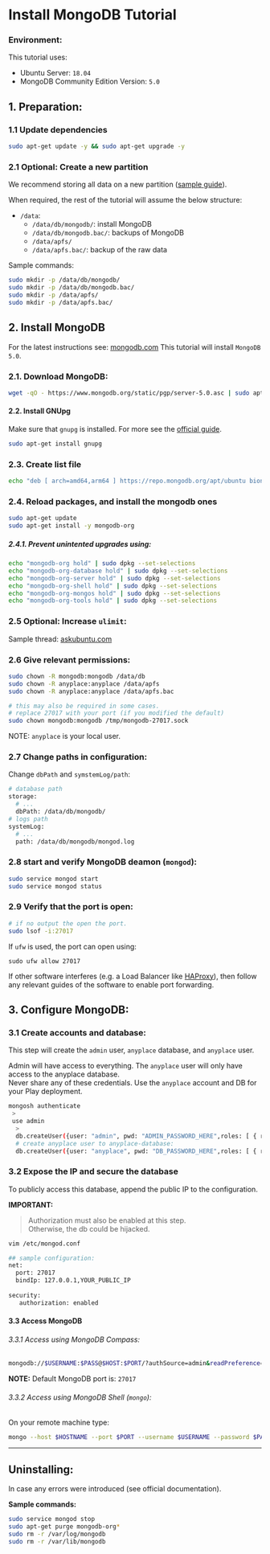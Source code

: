 # Install MongoDB Tutorial

### Environment:
This tutorial uses:
- Ubuntu Server: `18.04`
- MongoDB Community Edition Version: `5.0`

## 1. Preparation:
### 1.1 Update dependencies
```bash
sudo apt-get update -y && sudo apt-get upgrade -y
```
### 2.1 Optional: Create a new partition
We recommend storing all data on a new partition
([sample guide](https://askubuntu.com/a/932362/34777)).

When required, the rest of the tutorial will assume the below structure:
- `/data`:
    + `/data/db/mongodb/`: install MongoDB
    + `/data/db/mongodb.bac/`: backups of MongoDB
    + `/data/apfs/`
    + `/data/apfs.bac/`: backup of the raw data

Sample commands:

```bash
sudo mkdir -p /data/db/mongodb/
sudo mkdir -p /data/db/mongodb.bac/
sudo mkdir -p /data/apfs/
sudo mkdir -p /data/apfs.bac/
```

## 2. Install MongoDB
For the latest instructions see: [mongodb.com](https://docs.mongodb.com/manual/tutorial/install-mongodb-on-ubuntu/)
This tutorial will install `MongoDB 5.0`.

### 2.1. Download MongoDB:
```bash
wget -qO - https://www.mongodb.org/static/pgp/server-5.0.asc | sudo apt-key add -
```

#### 2.2. Install GNUpg
Make sure that `gnupg` is installed. For more see the
[official guide](https://docs.mongodb.com/manual/tutorial/install-mongodb-on-ubuntu/).
```bash
sudo apt-get install gnupg
```

### 2.3. Create list file
```bash
echo "deb [ arch=amd64,arm64 ] https://repo.mongodb.org/apt/ubuntu bionic/mongodb-org/5.0 multiverse" | sudo tee /etc/apt/sources.list.d/mongodb-org-5.0.list
```

### 2.4. Reload packages, and install the mongodb ones
```bash
sudo apt-get update
sudo apt-get install -y mongodb-org
```

##### 2.4.1. Prevent unintented upgrades using:
```bash
echo "mongodb-org hold" | sudo dpkg --set-selections
echo "mongodb-org-database hold" | sudo dpkg --set-selections
echo "mongodb-org-server hold" | sudo dpkg --set-selections
echo "mongodb-org-shell hold" | sudo dpkg --set-selections
echo "mongodb-org-mongos hold" | sudo dpkg --set-selections
echo "mongodb-org-tools hold" | sudo dpkg --set-selections
```

### 2.5 Optional:  Increase `ulimit`:
Sample thread: [askubuntu.com](https://askubuntu.com/a/1193851/34777)

### 2.6 Give relevant permissions:
```bash
sudo chown -R mongodb:mongodb /data/db
sudo chown -R anyplace:anyplace /data/apfs
sudo chown -R anyplace:anyplace /data/apfs.bac

# this may also be required in some cases.
# replace 27017 with your port (if you modified the default)
sudo chown mongodb:mongodb /tmp/mongodb-27017.sock
```

NOTE: `anyplace` is your local user.

### 2.7 Change paths in configuration:
Change `dbPath` and `symstemLog/path`:

```bash
# database path
storage:
  # ...
  dbPath: /data/db/mongodb/
# logs path
systemLog:
  # ...
  path: /data/db/mongodb/mongod.log
```

### 2.8 start and verify MongoDB deamon (`mongod`):
```bash
sudo service mongod start
sudo service mongod status
```

### 2.9 Verify that the port is open:
```bash
# if no output the open the port.
sudo lsof -i:27017
```

If `ufw` is used, the port can open using:
```
sudo ufw allow 27017
```

If other software interferes (e.g. a Load Balancer like [HAProxy](http://www.haproxy.org/)), 
then follow any relevant guides of the software to enable port forwarding.


## 3. Configure MongoDB:

### 3.1 Create accounts and database:
This step will create the `admin` user, `anyplace` database, and `anyplace` user.

Admin will have access to everything.
The `anyplace` user will only have access to the anyplace database.  
Never share any of these credentials.
Use the `anyplace` account and DB for your Play deployment.

```bash
mongosh authenticate
 >
 use admin
  >
  db.createUser({user: "admin", pwd: "ADMIN_PASSWORD_HERE",roles: [ { role: "userAdminAnyDatabase", db: "admin" }, "readWriteAnyDatabase" ]})
  # create anyplace user to anyplace-database:
  db.createUser({user: "anyplace", pwd: "DB_PASSWORD_HERE",roles: [ { role: "dbOwner", db: "anyplace" } ]})
```

### 3.2 Expose the IP and secure the database
To publicly access this database, append the public IP to the configuration.  

**IMPORTANT:**
> Authorization must also be enabled at this step.  
> Otherwise, the db could be hijacked.

```bash
vim /etc/mongod.conf
```
```bash
## sample configuration:
net:
  port: 27017
  bindIp: 127.0.0.1,YOUR_PUBLIC_IP
  
security:
   authorization: enabled
``` 

#### 3.3 Access MongoDB
######  3.3.1 Access using MongoDB Compass:
```bash
mongodb://$USERNAME:$PASS@$HOST:$PORT/?authSource=admin&readPreference=primary&appname=MongoDB%20Compass&directConnection=true&ssl=false
```

**NOTE:** Default MongoDB port is: `27017`

######  3.3.2 Access using MongoDB Shell (`mongo`):
On your remote machine type:
```bash
mongo --host $HOSTNAME --port $PORT --username $USERNAME --password $PASSWORD
```

***

## Uninstalling:
In case any errors were introduced (see official documentation).

**Sample commands:**
```bash
sudo service mongod stop
sudo apt-get purge mongodb-org*
sudo rm -r /var/log/mongodb
sudo rm -r /var/lib/mongodb
```







